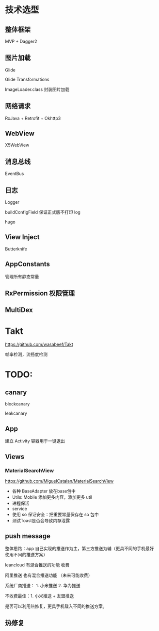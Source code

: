 

# 技术选型

## 整体框架

MVP + Dagger2

## 图片加载

Glide

Glide Transformations

ImageLoader.class 封装图片加载

## 网络请求

RxJava + Retrofit + Okhttp3

## WebView

X5WebView

## 消息总线

EventBus

## 日志

Logger

buildConfigField 保证正式版不打印 log

hugo

## View Inject

Butterknife

## AppConstants

管理所有静态常量

## RxPermission 权限管理

## MultiDex


# Takt

https://github.com/wasabeef/Takt

帧率检测，流畅度检测


# TODO:

## canary

blockcanary

leakcanary


## App

建立 Activity 容器用于一键退出

## Views

### MaterialSearchView

https://github.com/MiguelCatalan/MaterialSearchView

- 各种 BaseAdapter 放在base包中
- Utils: Mobile 添加更多内容，添加更多 util
- 进程保活
- service
- 使用 so 保证安全：把重要常量保存在 so 包中
- 测试Toast是否会导致内存泄露




## push message

整体思路：app 自己实现的推送作为主，第三方推送为辅（更具不同的手机最好使用不同的推送方案）


leancloud 有混合推送的功能 收费

阿里推送 也有混合推送功能 （未来可能收费）

系统厂商推送： 1. 小米推送 2. 华为推送

不收费最佳：1. 小米推送 + 友盟推送

是否可以利用热修复，更具手机载入不同的推送方案。

## 热修复